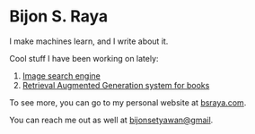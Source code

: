 # Bijon S. Raya

I make machines learn, and I write about it.

Cool stuff I have been working on lately:
1. [Image search engine](https://bsraya.com/works/image-search-engine)
2. [Retrieval Augmented Generation system for books](https://bsraya.com/works/retrieval-augmented-generation-system-for-books)

To see more, you can go to my personal website at [bsraya.com](https://bsraya.com).

You can reach me out as well at [bijonsetyawan@gmail](mailto:bijonsetyawan@gmail.com).